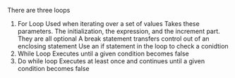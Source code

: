 There are three loops
1. For Loop
   Used when iterating over a set of values
    Takes these parameters. The initialization, the expression, and the increment part. They are all optional
    A break statement transfers control out of an enclosing statement
    Use an if statement in the loop to check a conidtion
2. While Loop
   Executes until a given condition becomes false
3. Do while loop
    Executes at least once and continues until a given condition becomes false
